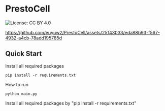 # PrestoCell
![License: CC BY 4.0](https://img.shields.io/badge/License-CC%20BY%204.0-lightgrey.svg)

https://github.com/euyuw2/PrestoCell/assets/25143033/eda88b93-f567-4932-a4cb-78add195785d

## Quick Start
Install all required packages
```commandline
pip install -r requirements.txt
```
How to run
```commandline
python main.py
```
Install all required packages by "pip install -r requirements.txt"
